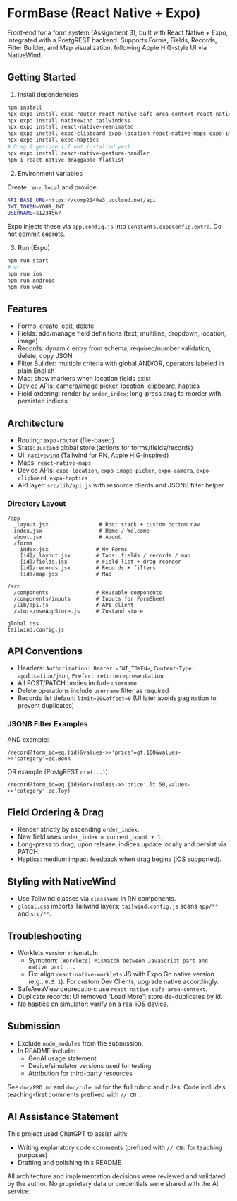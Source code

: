 # FormBase (React Native + Expo)

Front-end for a form system (Assignment 3), built with React Native + Expo, integrated with a PostgREST backend. Supports Forms, Fields, Records, Filter Builder, and Map visualization, following Apple HIG-style UI via NativeWind.

## Getting Started

1) Install dependencies

```bash
npm install
npx expo install expo-router react-native-safe-area-context react-native-screens
npx expo install nativewind tailwindcss
npx expo install react-native-reanimated
npx expo install expo-clipboard expo-location react-native-maps expo-image-picker expo-camera
npx expo install expo-haptics
# Drag & gesture (if not installed yet)
npx expo install react-native-gesture-handler
npm i react-native-draggable-flatlist
```

2) Environment variables

Create `.env.local` and provide:

```bash
API_BASE_URL=https://comp2140a3.uqcloud.net/api
JWT_TOKEN=YOUR_JWT
USERNAME=s1234567
```

Expo injects these via `app.config.js` into `Constants.expoConfig.extra`. Do not commit secrets.

3) Run (Expo)

```bash
npm run start
# or
npm run ios
npm run android
npm run web
```

## Features

- Forms: create, edit, delete
- Fields: add/manage field definitions (text, multiline, dropdown, location, image)
- Records: dynamic entry from schema, required/number validation, delete, copy JSON
- Filter Builder: multiple criteria with global AND/OR, operators labeled in plain English
- Map: show markers when location fields exist
- Device APIs: camera/image picker, location, clipboard, haptics
- Field ordering: render by `order_index`; long-press drag to reorder with persisted indices

## Architecture

- Routing: `expo-router` (file-based)
- State: `zustand` global store (actions for forms/fields/records)
- UI: `nativewind` (Tailwind for RN, Apple HIG-inspired)
- Maps: `react-native-maps`
- Device APIs: `expo-location`, `expo-image-picker`, `expo-camera`, `expo-clipboard`, `expo-haptics`
- API layer: `src/lib/api.js` with resource clients and JSONB filter helper

### Directory Layout

```text
/app
  _layout.jsx                # Root stack + custom bottom nav
  index.jsx                  # Home / Welcome
  about.jsx                  # About
  /forms
    index.jsx               # My Forms
    [id]/_layout.jsx        # Tabs: fields / records / map
    [id]/fields.jsx         # Field list + drag reorder
    [id]/records.jsx        # Records + filters
    [id]/map.jsx            # Map

/src
  /components               # Reusable components
  /components/inputs        # Inputs for FormSheet
  /lib/api.js               # API client
  /store/useAppStore.js     # Zustand store

global.css
tailwind.config.js
```

## API Conventions

- Headers: `Authorization: Bearer <JWT_TOKEN>`, `Content-Type: application/json`, `Prefer: return=representation`
- All POST/PATCH bodies include `username`
- Delete operations include `username` filter as required
- Records list default: `limit=20&offset=0` (UI later avoids pagination to prevent duplicates)

### JSONB Filter Examples

AND example:

```
/record?form_id=eq.{id}&values->>'price'=gt.100&values->>'category'=eq.Book
```

OR example (PostgREST `or=(...)`):

```
/record?form_id=eq.{id}&or=(values->>'price'.lt.50,values->>'category'.eq.Toy)
```

## Field Ordering & Drag

- Render strictly by ascending `order_index`.
- New field uses `order_index = current_count + 1`.
- Long-press to drag; upon release, indices update locally and persist via PATCH.
- Haptics: medium impact feedback when drag begins (iOS supported).

## Styling with NativeWind

- Use Tailwind classes via `className` in RN components.
- `global.css` imports Tailwind layers; `tailwind.config.js` scans `app/**` and `src/**`.

## Troubleshooting

- Worklets version mismatch:
  - Symptom: `[Worklets] Mismatch between JavaScript part and native part ...`
  - Fix: align `react-native-worklets` JS with Expo Go native version (e.g., `0.5.1`). For custom Dev Clients, upgrade native accordingly.
- SafeAreaView deprecation: use `react-native-safe-area-context`.
- Duplicate records: UI removed “Load More”; store de-duplicates by id.
- No haptics on simulator: verify on a real iOS device.

## Submission

- Exclude `node_modules` from the submission.
- In README include:
  - GenAI usage statement
  - Device/simulator versions used for testing
  - Attribution for third-party resources

See `doc/PRD.md` and `doc/rule.md` for the full rubric and rules. Code includes teaching-first comments prefixed with `// CN:`.

## AI Assistance Statement

This project used ChatGPT to assist with:
- Writing explanatory code comments (prefixed with `// CN:` for teaching purposes)
- Drafting and polishing this README

All architecture and implementation decisions were reviewed and validated by the author. No proprietary data or credentials were shared with the AI service.
